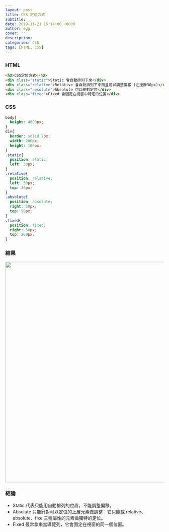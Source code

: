 ```yaml
---
layout: post
title: CSS 定位方式
subtitle:
date: 2019-11-21 15:14:00 +0800
author: egg
cover: ''
description:
categories: CSS
tags: [HTML, CSS] 
---
```


### HTML

```HTML
<h3>CSS定位方式</h3>
<div class="static">Static 會自動排列下來</div>
<div class="relative">Relative 會自動排列下來而且可以調整偏移 (左邊離30px)</div>
<div class="absolute">Absolute 可以絕對定位</div>
<div class="fixed">Fixed 會固定在視窗中特定的位置</div>
```


### CSS

```CSS
body{
  height: 4000px;
}
div{
  border: solid 2px;
  width: 200px;
  height: 100px;  
}
.static{
  position: static;
  left: 30px;
}
.relative{
  position: relative;
  left: 30px;
  top: 30px;
}
.absolute{
  position: absolute;
  right: 50px;
  top: 50px;
}
.fixed{
  position: fixed;
  right: 50px;
  top: 200px;
}
````

### 結果
<img src="https://doltegg.github.io/coding/assets/img/2019/cssposition.jpg" style="width:700px"/>

### 結論
- Static 代表只能用自動排列的位置，不能調整偏移。
- Absolute 只能針對可以定位的上層元素做調整：它只能載 relative、absolute、fixe 三種屬性的元素做獨特的定位。
- Fixed 最常拿來當導覽列，它會固定在視窗的同一個位置。
